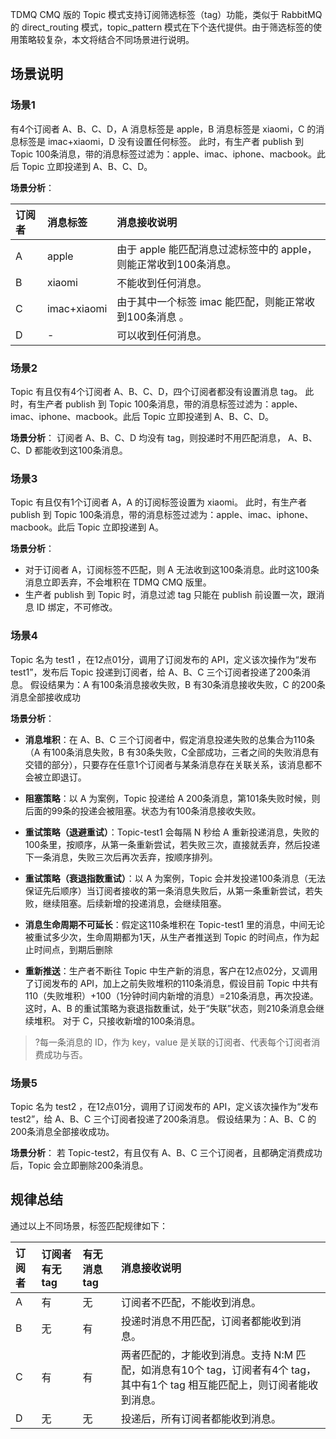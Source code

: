 TDMQ CMQ 版的 Topic 模式支持订阅筛选标签（tag）功能，类似于 RabbitMQ 的 direct_routing 模式，topic_pattern 模式在下个迭代提供。由于筛选标签的使用策略较复杂，本文将结合不同场景进行说明。

## 场景说明

### 场景1

有4个订阅者 A、B、C、D，A 消息标签是 apple，B 消息标签是 xiaomi，C 的消息标签是 imac+xiaomi，D 没有设置任何标签。
此时，有生产者 publish 到 Topic 100条消息，带的消息标签过滤为：apple、imac、iphone、macbook。此后 Topic 立即投递到 A、B、C、D。

**场景分析**：

| 订阅者 | 消息标签    | 消息接收说明                                                 |
| :----- | :---------- | :----------------------------------------------------------- |
| A      | apple       | 由于 apple 能匹配消息过滤标签中的 apple，则能正常收到100条消息。 |
| B      | xiaomi      | 不能收到任何消息。                                           |
| C      | imac+xiaomi | 由于其中一个标签 imac 能匹配，则能正常收到100条消息 。       |
| D      | -           | 可以收到任何消息。                                           |

### 场景2

Topic 有且仅有4个订阅者 A、B、C、D，四个订阅者都没有设置消息 tag。
此时，有生产者 publish 到 Topic 100条消息，带的消息标签过滤为：apple、imac、iphone、macbook。此后 Topic 立即投递到 A、B、C、D。

**场景分析**：
订阅者 A、B、C、D 均没有 tag，则投递时不用匹配消息， A、B、C、D 都能收到这100条消息。

### 场景3

Topic 有且仅有1个订阅者 A，A 的订阅标签设置为 xiaomi。
此时，有生产者 publish 到 Topic 100条消息，带的消息标签过滤为：apple、imac、iphone、macbook。此后 Topic 立即投递到 A。

**场景分析**：

- 对于订阅者 A，订阅标签不匹配，则 A 无法收到这100条消息。此时这100条消息立即丢弃，不会堆积在 TDMQ CMQ 版里。
- 生产者 publish 到 Topic 时，消息过滤 tag 只能在 publish 前设置一次，跟消息 ID 绑定，不可修改。

### 场景4

Topic 名为 test1 ，在12点01分，调用了订阅发布的 API，定义该次操作为“发布 test1”，发布后 Topic 投递到订阅者，给 A、B、C 三个订阅者投递了200条消息。
假设结果为：A 有100条消息接收失败，B 有30条消息接收失败，C 的200条消息全部接收成功

**场景分析**：

- **消息堆积**：在 A、B、C 三个订阅者中，假定消息投递失败的总集合为110条（A 有100条消息失败，B 有30条失败，C全部成功，三者之间的失败消息有交错的部分），只要存在任意1个订阅者与某条消息存在关联关系，该消息都不会被立即退订。

- **阻塞策略**：以 A 为案例，Topic 投递给 A 200条消息，第101条失败时候，则后面的99条的投递会被阻塞。状态为有100条消息接收失败。

- **重试策略（退避重试）**：Topic-test1 会每隔 N 秒给 A 重新投递消息，失败的100条里，按顺序，从第一条重新尝试，若失败三次，直接就丢弃，然后投递下一条消息，失败三次后再次丢弃，按顺序排列。

- **重试策略（衰退指数重试）**：以 A 为案例，Topic 会并发投递100条消息（无法保证先后顺序）当订阅者接收的第一条消息失败后，从第一条重新尝试，若失败，继续阻塞。后续新增的投递消息，会继续阻塞。

- **消息生命周期不可延长**：假定这110条堆积在 Topic-test1 里的消息，中间无论被重试多少次，生命周期都为1天，从生产者推送到 Topic 的时间点，作为起止时间点，到期后删除

- **重新推送**：生产者不断往 Topic 中生产新的消息，客户在12点02分，又调用了订阅发布的 API，加上之前失败堆积的110条消息，假设目前 Topic 中共有110（失败堆积）+100（1分钟时间内新增的消息）=210条消息，再次投递。这时，A、B 的重试策略为衰退指数重试，处于“失联”状态，则210条消息会继续堆积。 对于 C，只接收新增的100条消息。

  
>?每一条消息的 ID，作为 key，value 是关联的订阅者、代表每个订阅者消费成功与否。

### 场景5

Topic 名为 test2 ，在12点01分，调用了订阅发布的 API，定义该次操作为“发布 test2”，给 A、B、C 三个订阅者投递了200条消息。
假设结果为：A、B、C 的200条消息全部接收成功。

**场景分析**：
若 Topic-test2，有且仅有 A、B、C 三个订阅者，且都确定消费成功后，Topic 会立即删除200条消息。

## 规律总结

通过以上不同场景，标签匹配规律如下：

| 订阅者 | 订阅者有无 tag | 有无消息 tag | 消息接收说明                                                 |
| :----- | :------------- | :----------- | :----------------------------------------------------------- |
| A      | 有             | 无           | 订阅者不匹配，不能收到消息。                                 |
| B      | 无             | 有           | 投递时消息不用匹配，订阅者都能收到消息。                     |
| C      | 有             | 有           | 两者匹配的，才能收到消息。支持 N:M 匹配，如消息有10个 tag，订阅者有4个 tag，其中有1个 tag 相互能匹配上，则订阅者能收到消息。 |
| D      | 无             | 无           | 投递后，所有订阅者都能收到消息。                             |
